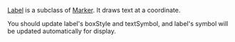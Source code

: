 [Label](https://maptalks.github.io/maptalks.js/api/0.x/Label.html) is a subclass of [Marker](https://maptalks.github.io/maptalks.js/api/0.x/Marker.html).  It draws text at a coordinate.

You should update label's boxStyle and textSymbol, and label's symbol will be updated automatically for display.
